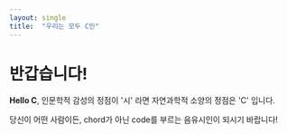 ```yaml
---
layout: single
title:  "우리는 모두 C인"
---
```


# 반갑습니다!

**Hello C**, 인문학적 감성의 정점이 '시' 라면 자연과학적 소양의 정점은 'C' 입니다.

당신이 어떤 사람이든, chord가 아닌 code를 부르는 음유시인이 되시기 바랍니다!
